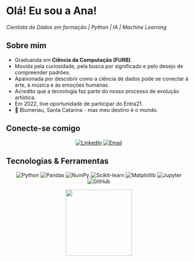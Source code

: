 # Olá! Eu sou a Ana! 
<div><i>Cientista de Dados em formação | Python | IA | Machine Learning</i></div>

## Sobre mim

- Graduanda em **Ciência da Computação (FURB)**.
- Movida pela curiosidade, pela busca por significado e pelo desejo de compreender padrões.
- Apaixonada por descobrir como a ciência de dados pode se conectar à arte, à música e às emoções humanas.
- Acredito que a tecnologia faz parte do nosso processo de evolução artística.
- Em 2022, tive oportunidade de participar do Entra21.
- 📍 Blumenau, Santa Catarina - mas meu destino é o mundo.</div>

## Conecte-se comigo

<div align="center">
  
[![LinkedIn](https://img.shields.io/badge/LinkedIn-Ana%20Dognini-0077B5?style=for-the-badge&logo=linkedin&logoColor=white)](linkedin.com/in/ana-dognini)
[![Email](https://img.shields.io/badge/Email-anadognini15@gmail.com-D14836?style=for-the-badge&logo=gmail&logoColor=white)](mailto:anadognini15@gmail.com)

</div>

## Tecnologias & Ferramentas

<div align="center">

![Python](https://img.shields.io/badge/Python-3776AB?style=for-the-badge&logo=python&logoColor=white)
![Pandas](https://img.shields.io/badge/Pandas-150458?style=for-the-badge&logo=pandas&logoColor=white)
![NumPy](https://img.shields.io/badge/NumPy-013243?style=for-the-badge&logo=numpy&logoColor=white)
![Scikit-learn](https://img.shields.io/badge/Scikit--learn-F7931E?style=for-the-badge&logo=scikit-learn&logoColor=white)
![Matplotlib](https://img.shields.io/badge/Matplotlib-11557C?style=for-the-badge)
![Jupyter](https://img.shields.io/badge/Jupyter-F37626?style=for-the-badge&logo=Jupyter&logoColor=white)
![GitHub](https://img.shields.io/badge/GitHub-181717?style=for-the-badge&logo=github&logoColor=white)

<div align="center">
  <a href="https://github.com/anadognini">
    <img height="180cm" 
      src="https://github-readme-stats.vercel.app/api/top-langs/?username=anadognini&layout=compact&theme=midnight-purple"></a></div>



